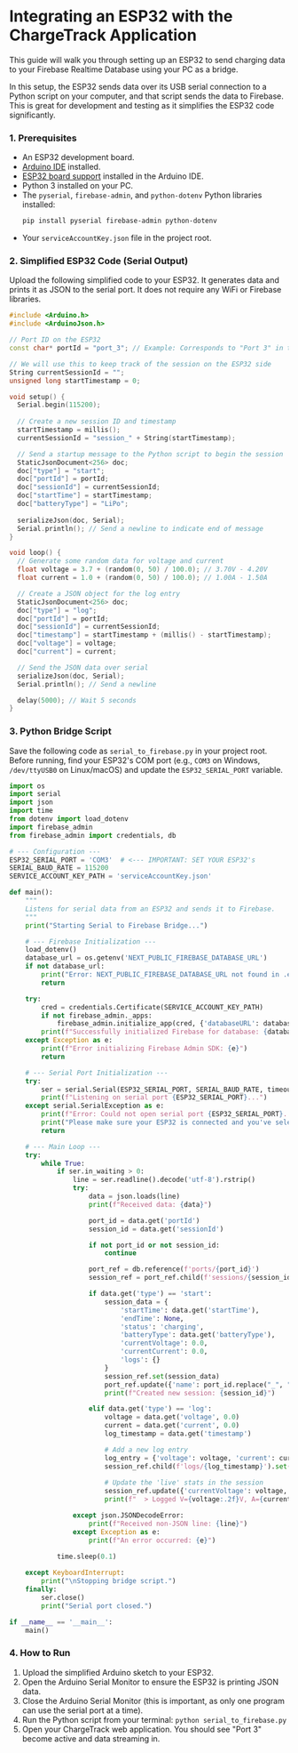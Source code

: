 # Integrating an ESP32 with the ChargeTrack Application

This guide will walk you through setting up an ESP32 to send charging data to your Firebase Realtime Database using your PC as a bridge.

In this setup, the ESP32 sends data over its USB serial connection to a Python script on your computer, and that script sends the data to Firebase. This is great for development and testing as it simplifies the ESP32 code significantly.

### 1. Prerequisites

-   An ESP32 development board.
-   [Arduino IDE](https://www.arduino.cc/en/software) installed.
-   [ESP32 board support](https://docs.espressif.com/projects/arduino-esp32/en/latest/installing.html) installed in the Arduino IDE.
-   Python 3 installed on your PC.
-   The `pyserial`, `firebase-admin`, and `python-dotenv` Python libraries installed:
    ```bash
    pip install pyserial firebase-admin python-dotenv
    ```
-   Your `serviceAccountKey.json` file in the project root.

### 2. Simplified ESP32 Code (Serial Output)

Upload the following simplified code to your ESP32. It generates data and prints it as JSON to the serial port. It does not require any WiFi or Firebase libraries.

```cpp
#include <Arduino.h>
#include <ArduinoJson.h>

// Port ID on the ESP32
const char* portId = "port_3"; // Example: Corresponds to "Port 3" in the app

// We will use this to keep track of the session on the ESP32 side
String currentSessionId = "";
unsigned long startTimestamp = 0;

void setup() {
  Serial.begin(115200);
  
  // Create a new session ID and timestamp
  startTimestamp = millis();
  currentSessionId = "session_" + String(startTimestamp);

  // Send a startup message to the Python script to begin the session
  StaticJsonDocument<256> doc;
  doc["type"] = "start";
  doc["portId"] = portId;
  doc["sessionId"] = currentSessionId;
  doc["startTime"] = startTimestamp;
  doc["batteryType"] = "LiPo";
  
  serializeJson(doc, Serial);
  Serial.println(); // Send a newline to indicate end of message
}

void loop() {
  // Generate some random data for voltage and current
  float voltage = 3.7 + (random(0, 50) / 100.0); // 3.70V - 4.20V
  float current = 1.0 + (random(0, 50) / 100.0); // 1.00A - 1.50A

  // Create a JSON object for the log entry
  StaticJsonDocument<256> doc;
  doc["type"] = "log";
  doc["portId"] = portId;
  doc["sessionId"] = currentSessionId;
  doc["timestamp"] = startTimestamp + (millis() - startTimestamp);
  doc["voltage"] = voltage;
  doc["current"] = current;

  // Send the JSON data over serial
  serializeJson(doc, Serial);
  Serial.println(); // Send a newline

  delay(5000); // Wait 5 seconds
}
```

### 3. Python Bridge Script

Save the following code as `serial_to_firebase.py` in your project root. Before running, find your ESP32's COM port (e.g., `COM3` on Windows, `/dev/ttyUSB0` on Linux/macOS) and update the `ESP32_SERIAL_PORT` variable.

```python
import os
import serial
import json
import time
from dotenv import load_dotenv
import firebase_admin
from firebase_admin import credentials, db

# --- Configuration ---
ESP32_SERIAL_PORT = 'COM3'  # <--- IMPORTANT: SET YOUR ESP32's
SERIAL_BAUD_RATE = 115200
SERVICE_ACCOUNT_KEY_PATH = 'serviceAccountKey.json'

def main():
    """
    Listens for serial data from an ESP32 and sends it to Firebase.
    """
    print("Starting Serial to Firebase Bridge...")

    # --- Firebase Initialization ---
    load_dotenv()
    database_url = os.getenv('NEXT_PUBLIC_FIREBASE_DATABASE_URL')
    if not database_url:
        print("Error: NEXT_PUBLIC_FIREBASE_DATABASE_URL not found in .env file.")
        return

    try:
        cred = credentials.Certificate(SERVICE_ACCOUNT_KEY_PATH)
        if not firebase_admin._apps:
            firebase_admin.initialize_app(cred, {'databaseURL': database_url})
        print(f"Successfully initialized Firebase for database: {database_url}")
    except Exception as e:
        print(f"Error initializing Firebase Admin SDK: {e}")
        return

    # --- Serial Port Initialization ---
    try:
        ser = serial.Serial(ESP32_SERIAL_PORT, SERIAL_BAUD_RATE, timeout=1)
        print(f"Listening on serial port {ESP32_SERIAL_PORT}...")
    except serial.SerialException as e:
        print(f"Error: Could not open serial port {ESP32_SERIAL_PORT}. {e}")
        print("Please make sure your ESP32 is connected and you've selected the correct port.")
        return

    # --- Main Loop ---
    try:
        while True:
            if ser.in_waiting > 0:
                line = ser.readline().decode('utf-8').rstrip()
                try:
                    data = json.loads(line)
                    print(f"Received data: {data}")

                    port_id = data.get('portId')
                    session_id = data.get('sessionId')

                    if not port_id or not session_id:
                        continue

                    port_ref = db.reference(f'ports/{port_id}')
                    session_ref = port_ref.child(f'sessions/{session_id}')

                    if data.get('type') == 'start':
                        session_data = {
                            'startTime': data.get('startTime'),
                            'endTime': None,
                            'status': 'charging',
                            'batteryType': data.get('batteryType'),
                            'currentVoltage': 0.0,
                            'currentCurrent': 0.0,
                            'logs': {}
                        }
                        session_ref.set(session_data)
                        port_ref.update({'name': port_id.replace("_", " ").title(), 'currentSessionId': session_id})
                        print(f"Created new session: {session_id}")

                    elif data.get('type') == 'log':
                        voltage = data.get('voltage', 0.0)
                        current = data.get('current', 0.0)
                        log_timestamp = data.get('timestamp')

                        # Add a new log entry
                        log_entry = {'voltage': voltage, 'current': current, 'cycle': 'charging'}
                        session_ref.child(f'logs/{log_timestamp}').set(log_entry)
                        
                        # Update the 'live' stats in the session
                        session_ref.update({'currentVoltage': voltage, 'currentCurrent': current})
                        print(f"  > Logged V={voltage:.2f}V, A={current:.2f}A")

                except json.JSONDecodeError:
                    print(f"Received non-JSON line: {line}")
                except Exception as e:
                    print(f"An error occurred: {e}")
            
            time.sleep(0.1)

    except KeyboardInterrupt:
        print("\nStopping bridge script.")
    finally:
        ser.close()
        print("Serial port closed.")

if __name__ == '__main__':
    main()
```

### 4. How to Run

1.  Upload the simplified Arduino sketch to your ESP32.
2.  Open the Arduino Serial Monitor to ensure the ESP32 is printing JSON data.
3.  Close the Arduino Serial Monitor (this is important, as only one program can use the serial port at a time).
4.  Run the Python script from your terminal: `python serial_to_firebase.py`
5.  Open your ChargeTrack web application. You should see "Port 3" become active and data streaming in.
